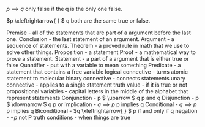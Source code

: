 

$p \implies q$ only false if the q is the only one false.

$p \xleftrightarrow{ } $ q both are the same true or false.




Premise - all of the statements that are part of a argument before the last one.
Conclusion - the last statement of an argument.
Argument - a sequence of statements.
Theorem - a proved rule in math that we use to solve other things.
Proposition - a statement
Proof - a mathematical way to prove a statement.
Statement - a part of a argument that is either true or false
Quantifier - put with a variable to mean something
Predicate - a statement that contains a free variable 
logical connective - turns atomic statement to molecular 
binary connective - connects statements 
unary connective - applies to a single statement
truth value - if it is true or not
propositional variables - capital letters in the middle of the alphabet that represent statements 
Conjunction - p $ \uparrow $ q  p and q 
Disjunction - p $ \downarrow $ q p or 
Implication -  $q \implies p$ p implies q
Conditional - $q \implies p$ p implies q
Biconditional - $q \xleftrightarrow{ } $ p if and only if q
negation  - $\lnot p$ not P
truth conditions - when things are true


